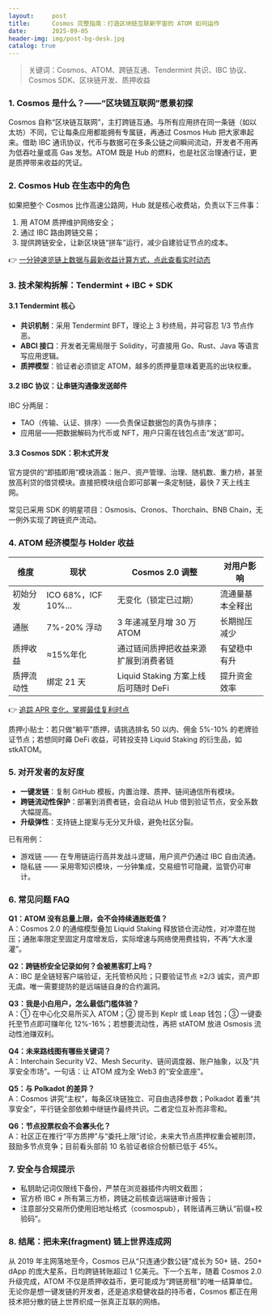 ```yaml
---
layout:     post
title:      Cosmos 完整指南：打造区块链互联新宇宙的 ATOM 如何运作
date:       2025-09-05
header-img: img/post-bg-desk.jpg
catalog: true
---
```


> 关键词：Cosmos、ATOM、跨链互通、Tendermint 共识、IBC 协议、Cosmos SDK、区块链开发、质押收益

### 1. Cosmos 是什么？——“区块链互联网”愿景初探  
Cosmos 自称“区块链互联网”，主打跨链互通。与所有应用挤在同一条链（如以太坊）不同，它让每条应用都能拥有专属链，再通过 Cosmos Hub 把大家串起来。借助 IBC 通讯协议，代币与数据可在多条公链之间瞬间流动，开发者不用再为低吞吐量或高 Gas 发愁。ATOM 既是 Hub 的燃料，也是社区治理通行证，更是质押带来收益的凭证。

### 2. Cosmos Hub 在生态中的角色  
如果把整个 Cosmos 比作高速公路网，Hub 就是核心收费站，负责以下三件事：  
1. 用 ATOM 质押维护网络安全；  
2. 通过 IBC 路由跨链交易；  
3. 提供跨链安全，让新区块链“拼车”运行，减少自建验证节点的成本。  

👉 [一分钟速览链上数据与最新收益计算方式，点此查看实时动态](https://okxdog.com/)

### 3. 技术架构拆解：Tendermint + IBC + SDK  
#### 3.1 Tendermint 核心  
- **共识机制**：采用 Tendermint BFT，理论上 3 秒终局，并可容忍 1/3 节点作恶。  
- **ABCI 接口**：开发者无需局限于 Solidity，可直接用 Go、Rust、Java 等语言写应用逻辑。  
- **质押模型**：验证者必须锁定 ATOM，越多的质押量意味着更高的出块权重。  

#### 3.2 IBC 协议：让串链沟通像发送邮件  
IBC 分两层：  
- TAO（传输、认证、排序）——负责保证数据包的真伪与排序；  
- 应用层——把数据解码为代币或 NFT，用户只需在钱包点击“发送”即可。  

#### 3.3 Cosmos SDK：积木式开发  
官方提供的“即插即用”模块涵盖：账户、资产管理、治理、随机数、重力桥，甚至放高利贷的借贷模块。直接把模块组合即可部署一条定制链，最快 7 天上线主网。  

常见已采用 SDK 的明星项目：Osmosis、Cronos、Thorchain、BNB Chain，无一例外实现了跨链资产流动。  

### 4. ATOM 经济模型与 Holder 收益  
| 维度 | 现状 | Cosmos 2.0 调整 | 对用户影响 |
|---|---|---|---|
| 初始分发 | ICO 68%，ICF 10%… | 无变化（锁定已过期） | 流通量基本全释出 |
| 通胀 | 7%-20% 浮动 | 3 年递减至月增 30 万 ATOM | 长期抛压减少 |
| 质押收益 | ≈15%年化 | 通过链间质押把收益来源扩展到消费者链 | 有望稳中有升 |
| 质押流动性 | 绑定 21 天 | Liquid Staking 方案上线后可随时 DeFi | 提升资金效率 |

👉 [追踪 APR 变化，掌握最佳复利时点](https://okxdog.com/)

质押小贴士：若只做“躺平”质押，请挑选排名 50 以内、佣金 5%-10% 的老牌验证节点；若想同时薅 DeFi 收益，可转投支持 Liquid Staking 的衍生品，如 stkATOM。

### 5. 对开发者的友好度  
- **一键发链**：复制 GitHub 模板，内置治理、质押、链间通信所有模块。  
- **跨链流动性保护**：部署到消费者链，会自动从 Hub 借到验证节点，安全系数大幅提高。  
- **升级弹性**：支持链上提案与无分叉升级，避免社区分裂。  

已有用例：  
- 游戏链 —— 在专用链运行高并发战斗逻辑，用户资产仍通过 IBC 自由流通。  
- 隐私链 —— 采用零知识模块，一分钟集成，交易细节可隐藏，监管仍可审计。  

### 6. 常见问题 FAQ  
**Q1：ATOM 没有总量上限，会不会持续通胀贬值？**  
A：Cosmos 2.0 的通缩模型叠加 Liquid Staking 释放锁仓流动性，对冲潜在抛压；通胀率限定至固定月度增发后，实际增速与网络使用费挂钩，不再“大水漫灌”。  

**Q2：跨链桥安全记录如何？会被黑客盯上吗？**  
A：IBC 是全链轻客户端验证，无托管桥风险；只要验证节点 ≥2/3 诚实，资产即无虞。唯一需要提防的是远端链自身的合约漏洞。  

**Q3：我是小白用户，怎么最低门槛体验？**  
A：① 在中心化交易所买入 ATOM；② 提币到 Keplr 或 Leap 钱包；③ 一键委托至节点即可赚年化 12%-16%；若想要流动性，再把 stATOM 放进 Osmosis 流动性池赚双利。  

**Q4：未来路线图有哪些关键词？**  
A：Interchain Security V2、Mesh Security、链间调度器、账户抽象，以及“共享安全市场”。一句话：让 ATOM 成为全 Web3 的“安全底座”。  

**Q5：与 Polkadot 的差异？**  
A：Cosmos 讲究“主权”，每条区块链独立、可自由选择参数；Polkadot 着重“共享安全”，平行链全部依赖中继链作最终共识。二者定位互补而非零和。  

**Q6：节点投票权会不会寡头化？**  
A：社区正在推行“平方质押”与“委托上限”讨论，未来大节点质押权重会被削顶，鼓励多节点竞争；目前看头部前 10 名验证者综合份额已低于 45%。  

### 7. 安全与合规提示  
- 私钥助记词仅限线下备份，严禁在浏览器插件内明文截图；  
- 官方桥 IBC ≠ 所有第三方桥，跨链之前核查远端链审计报告；  
- 注意部分交易所仍使用旧地址格式（cosmospub），转账请再三确认“前缀+校验码”。  

### 8. 结尾：把未来(fragment) 链上世界连成网  
从 2019 年主网落地至今，Cosmos 已从“只连通少数公链”成长为 50+ 链、250+ dApp 的庞大星系，日均跨链转账超过 1 亿美元。下一个五年，随着 Cosmos 2.0 升级完成，ATOM 不仅是质押收益币，更可能成为“跨链房租”的唯一结算单位。无论你是想一键发链的开发者，还是追求稳健收益的持币者，Cosmos 都正在用技术把分散的链上世界织成一张真正互联的网络。